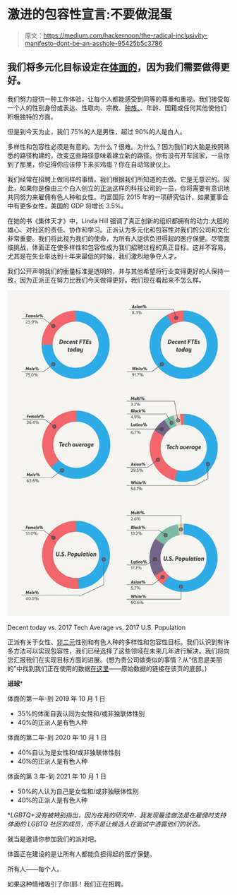 # 激进的包容性宣言:不要做混蛋

> 原文：<https://medium.com/hackernoon/the-radical-inclusivity-manifesto-dont-be-an-asshole-95425b5c3786>

## 我们将多元化目标设定在[体面的](https://www.decent.com)，因为我们需要做得更好。

我们努力提供一种工作体验，让每个人都能感受到同等的尊重和重视。我们接受每一个人的性别身份或表达、性取向、宗教、[种族、](https://hackernoon.com/tagged/ethnicity)、年龄、国籍或任何其他使他们积极独特的方面。

但是到今天为止，我们 75%的人是男性，超过 90%的人是白人。

多样性和包容性必须是有意的。为什么？很难。为什么？因为我们的大脑是按照熟悉的路径构建的，改变这些路径意味着建立新的路径。你有没有开车回家，一旦你到了那里，你记得你应该停下来买鸡蛋？你在自动驾驶仪上。

我们经常在招聘上做同样的事情。我们根据我们所知道的去做。它是无意识的。因此，如果你是像由三个白人创立的[正派](https://www.decent.com/)这样的科技公司的一员，你将需要有意识地共同努力来雇佣有色人种和女性。均富国际 2015 年的一项研究估计，如果董事会中有更多女性，美国的 GDP 将增长 3.5%。

在她的书《集体天才》中，Linda Hill 强调了真正创新的组织都拥有的动力:大胆的雄心、对社区的责任、协作和学习。正派认为多元化和包容性对我们的公司和文化非常重要。我们将此视为我们的使命，为所有人提供负担得起的医疗保健。尽管面临挑战，体面正在使多样性和包容性成为我们招聘过程的真正目标。这并不容易，尤其是在失业率达到十年来最低的时候，我们激烈地争夺人才。

我们公开声明我们的衡量标准是透明的，并与其他希望将行业变得更好的人保持一致，因为正派正在努力比我们今天做得更好。我们现在看起来不怎么样。

![](img/4cf8443b062616dfddbb67c5add1a28c.png)

Decent today vs. 2017 Tech Average vs. 2017 U.S. Population

正派有关于女性、[非二元](https://hackernoon.com/tagged/non-binary)性别和有色人种的多样性和包容性目标。我们认识到有许多方法可以实现包容性，我们已经选择了这些领域在未来几年进行解决。我们将向您汇报我们在实现目标方面的进展。(想为贵公司做类似的事情？从“信息是美丽的”中找到我们正在使用的数据[在这里](https://informationisbeautiful.net/visualizations/diversity-in-tech/)——原始数据的链接在该页的底部。)

**进球***

体面的第一年-到 2019 年 10 月 1 日

*   35%的体面自我认同为女性和/或非独联体性别
*   40%的正派人是有色人种

体面的第二年-到 2020 年 10 月 1 日

*   40%自认为是女性和/或非独联体性别
*   40%的正派人是有色人种

体面的第 3 年-到 2021 年 10 月 1 日

*   50%的人认为自己是女性和/或非独联体性别
*   40%的正派人是有色人种

**LGBTQ+没有被特别指出，因为在我的研究中，我发现最佳做法是在雇佣时支持体面的 LGBTQ 社区的成员，而不是让候选人在面试中透露他们的状态。*

就当是邀请你参加我们的派对吧。

体面正在建设的是让所有人都能负担得起的医疗保健。

所有人——每个人。

如果这种情绪吸引了你(耶！我们正在招聘。